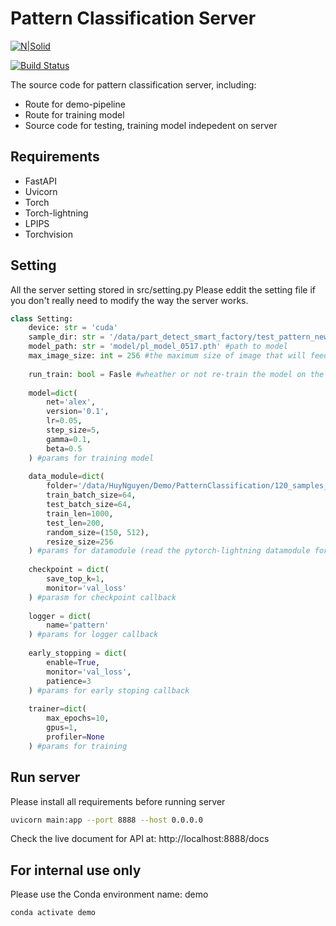# Pattern Classification Server

[![N|Solid](https://cldup.com/dTxpPi9lDf.thumb.png)](https://nodesource.com/products/nsolid)

[![Build Status](https://travis-ci.org/joemccann/dillinger.svg?branch=master)](https://travis-ci.org/joemccann/dillinger)

The source code for pattern classification server, including:

- Route for demo-pipeline
- Route for training model
- Source code for testing, training model indepedent on server

## Requirements

- FastAPI
- Uvicorn
- Torch
- Torch-lightning
- LPIPS
- Torchvision

## Setting

All the server setting stored in src/setting.py
Please eddit the setting file if you don't really need to modify the way the server works.
```python
class Setting:
    device: str = 'cuda'
    sample_dir: str = '/data/part_detect_smart_factory/test_pattern_new_120/120_samples_database_cut/' #path to folder that containts samples for classification and for training (ImageFolder format)
    model_path: str = 'model/pl_model_0517.pth' #path to model
    max_image_size: int = 256 #the maximum size of image that will feed into model
    
    run_train: bool = Fasle #wheather or not re-train the model on the give sample_dir
    
    model=dict(
        net='alex',
        version='0.1',
        lr=0.05,
        step_size=5,
        gamma=0.1,
        beta=0.5
    ) #params for training model
    
    data_module=dict(
        folder='/data/HuyNguyen/Demo/PatternClassification/120_samples_database_cut/',
        train_batch_size=64,
        test_batch_size=64,
        train_len=1000,
        test_len=200,
        random_size=(150, 512),
        resize_size=256
    ) #params for datamodule (read the pytorch-lightning datamodule for Trainer)
    
    checkpoint = dict(
        save_top_k=1,
        monitor='val_loss'
    ) #parasm for checkpoint callback
    
    logger = dict(
        name='pattern'
    ) #params for logger callback
    
    early_stopping = dict(
        enable=True,
        monitor='val_loss',
        patience=3
    ) #params for early stoping callback
    
    trainer=dict(
        max_epochs=10,
        gpus=1,
        profiler=None
    ) #params for training
```
## Run server

Please install all requirements before running server

```sh
uvicorn main:app --port 8888 --host 0.0.0.0
```

Check the live document for API at: http://localhost:8888/docs

## For internal use only
Please use the Conda environment name: demo

```sh
conda activate demo
```


[//]: # (These are reference links used in the body of this note and get stripped out when the markdown processor does its job. There is no need to format nicely because it shouldn't be seen. Thanks SO - http://stackoverflow.com/questions/4823468/store-comments-in-markdown-syntax)

   [dill]: <https://github.com/joemccann/dillinger>
   [git-repo-url]: <https://github.com/joemccann/dillinger.git>
   [john gruber]: <http://daringfireball.net>
   [df1]: <http://daringfireball.net/projects/markdown/>
   [markdown-it]: <https://github.com/markdown-it/markdown-it>
   [Ace Editor]: <http://ace.ajax.org>
   [node.js]: <http://nodejs.org>
   [Twitter Bootstrap]: <http://twitter.github.com/bootstrap/>
   [jQuery]: <http://jquery.com>
   [@tjholowaychuk]: <http://twitter.com/tjholowaychuk>
   [express]: <http://expressjs.com>
   [AngularJS]: <http://angularjs.org>
   [Gulp]: <http://gulpjs.com>

   [PlDb]: <https://github.com/joemccann/dillinger/tree/master/plugins/dropbox/README.md>
   [PlGh]: <https://github.com/joemccann/dillinger/tree/master/plugins/github/README.md>
   [PlGd]: <https://github.com/joemccann/dillinger/tree/master/plugins/googledrive/README.md>
   [PlOd]: <https://github.com/joemccann/dillinger/tree/master/plugins/onedrive/README.md>
   [PlMe]: <https://github.com/joemccann/dillinger/tree/master/plugins/medium/README.md>
   [PlGa]: <https://github.com/RahulHP/dillinger/blob/master/plugins/googleanalytics/README.md>
